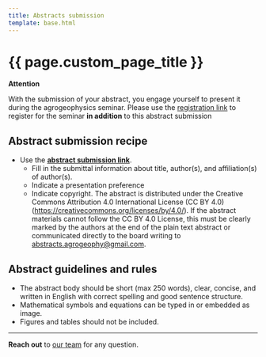 ```yaml
---
title: Abstracts submission
template: base.html
---
```


# {{ page.custom_page_title }}

<div class="callout callout-warning">

<i class="fa fa-exclamation-triangle text-danger" aria-hidden="true"></i>
**Attention**
<i class="fa fa-exclamation-triangle text-danger" aria-hidden="true"></i>

With the submission of your abstract, you engage yourself to present it during the agrogeophysics seminar. Please use the [registration link](https://www.eventbrite.com/e/3rd-agrogeophysics-seminar-illuminating-the-subsurface-tickets-719678225947?aff=oddtdtcreator) to register for the seminar **in addition** to this abstract submission 

</div>


## Abstract submission recipe

- Use the [**abstract submission link**](https://docs.google.com/forms/d/e/1FAIpQLSfiYS25uaRXH_PvjhPpNr5bJlwBKLtBH6C8uW4Pt_qEm7H8aw/viewform?usp=sf_link). 
	- Fill in the submittal information about title, author(s), and affiliation(s) of author(s).
	- Indicate a presentation preference
	- Indicate copyright. The abstract is distributed under the Creative Commons Attribution 4.0 International License (CC BY 4.0) (https://creativecommons.org/licenses/by/4.0/). If the abstract materials cannot follow the CC BY 4.0 License, this must be clearly marked by the authors at the end of the plain text abstract or communicated directly to the board writing to [abstracts.agrogeophy@gmail.com](mailto:abstracts.agrogeophy@gmail.com).



## Abstract guidelines and rules

- The abstract body should be short (max 250 words), clear, concise, and written in English with correct spelling and good sentence structure.
- Mathematical symbols and equations can be typed in or embedded as image.
- Figures and tables should not be included.


<hr>
<div class="callout">

<i class="fas fa-info" aria-hidden="true"></i>

**Reach out** to [our team](committees.html) for any question.
 
</div>




